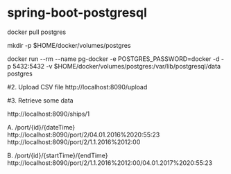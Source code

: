 # spring-boot-postgresql

docker pull postgres

mkdir -p $HOME/docker/volumes/postgres

docker run --rm   --name pg-docker -e POSTGRES_PASSWORD=docker -d -p 5432:5432 -v $HOME/docker/volumes/postgres:/var/lib/postgresql/data  postgres


#2. Upload CSV file http://localhost:8090/upload

#3. Retrieve some data

http://localhost:8090/ships/1

A.
/port/{id}/{dateTime}
http://localhost:8090/port/2/04.01.2016%2020:55:23
http://localhost:8090/port/2/1.1.2016%2012:00

B.
/port/{id}/{startTime}/{endTime}
http://localhost:8090/port/2/1.1.2016%2012:00/04.01.2017%2020:55:23
